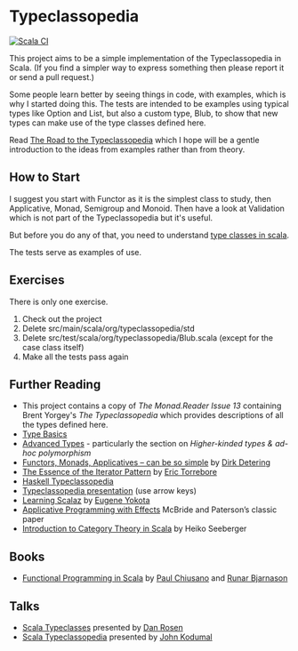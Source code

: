Typeclassopedia
===============

[![Scala CI](https://github.com/channingwalton/typeclassopedia/actions/workflows/scala.yml/badge.svg)](https://github.com/channingwalton/typeclassopedia/actions/workflows/scala.yml)

This project aims to be a simple implementation of the Typeclassopedia in Scala.
(If you find a simpler way to express something then please report it or send a pull request.)

Some people learn better by seeing things in code, with examples, which is why I started doing this.
The tests are intended to be examples using typical types like Option and List, but also a custom type, Blub, to show that new types can make use of the type classes defined here.

Read [The Road to the Typeclassopedia](docs/index.md) which I hope will be a gentle introduction to the ideas from examples rather than from theory.

How to Start
------------

I suggest you start with Functor as it is the simplest class to study, then Applicative, Monad, Semigroup and Monoid.
Then have a look at Validation which is not part of the Typeclassopedia but it's useful.

But before you do any of that, you need to understand [type classes in scala](https://docs.scala-lang.org/scala3/book/ca-type-classes.html).

The tests serve as examples of use.

Exercises
---------
There is only one exercise.

1. Check out the project
1. Delete src/main/scala/org/typeclassopedia/std
1. Delete src/test/scala/org/typeclassopedia/Blub.scala (except for the case class itself)
1. Make all the tests pass again

Further Reading
-------------------
* This project contains a copy of *The Monad.Reader Issue 13*  containing Brent Yorgey's *The Typeclassopedia* which provides descriptions of all the types defined here.
* [Type Basics](http://twitter.github.com/scala_school/type-basics.html)
* [Advanced Types](http://twitter.github.com/scala_school/advanced-types.html) - particularly the section on *Higher-kinded types & ad-hoc polymorphism*
* [Functors, Monads, Applicatives – can be so simple](http://thedet.wordpress.com/2012/04/28/functors-monads-applicatives-can-be-so-simple/) by [Dirk Detering](https://twitter.com/developmind)
* [The Essence of the Iterator Pattern](http://etorreborre.blogspot.com.au/2011/06/essence-of-iterator-pattern.html) by [Eric Torrebore](https://twitter.com/etorreborre)
* [Haskell Typeclassopedia](http://www.haskell.org/haskellwiki/Typeclassopedia)
* [Typeclassopedia presentation](http://typeclassopedia.bitbucket.org) (use arrow keys)
* [Learning Scalaz](http://eed3si9n.com/learning-scalaz-day1) by [Eugene Yokota](https://twitter.com/eed3si9n)
* [Applicative Programming with Effects](http://www.soi.city.ac.uk/~ross/papers/Applicative.html) McBride and Paterson’s classic paper
* [Introduction to Category Theory in Scala](http://hseeberger.wordpress.com/2010/11/25/introduction-to-category-theory-in-scala/) by Heiko Seeberger

Books
-------
* [Functional Programming in Scala](http://www.amazon.co.uk/Functional-Programming-Scala-Paul-Chiusano/dp/1617290653) by [Paul Chiusano](https://twitter.com/pchiusano) and [Runar Bjarnason](https://twitter.com/runarorama)

Talks
-----
* [Scala Typeclasses](http://www.youtube.com/watch?v=sVMES4RZF-8) presented by [Dan Rosen](https://twitter.com/mergeconflict)
* [Scala Typeclassopedia](http://www.youtube.com/watch?v=IMGCDph1fNY) presented by [John Kodumal](https://twitter.com/jkodumal)
